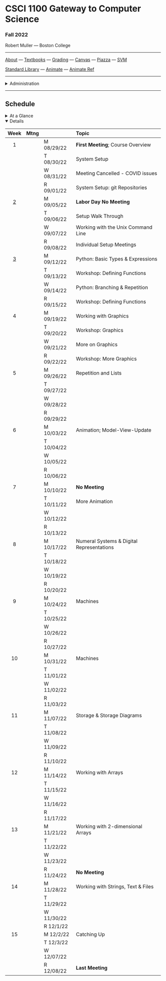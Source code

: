 # CSCI 1100 Gateway to Computer Science

### Fall 2022

Robert Muller — Boston College

---

[About](resources/about.md) — [Textbooks](resources/textbooks.md) — [Grading](resources/grading.md) — [Canvas](https://bostoncollege.instructure.com/courses/1634507) — [Piazza](https://piazza.com/class/l7ca109sok15ag) — [SVM](https://dogfishbar.github.io/dogfishbar.github.io/)

[Standard Library](https://docs.python.org/3/library/index.html) — [Animate](./resources/animate.md) — [Animate Ref](./resources/animatereference.md) 

---

<details>
  <summary>Administration</summary>

+ **Meets:** Monday thru Thursday 2PM - 2:50PM, Stokes Hall North Rm 215.

+ **Instructor:** [Robert Muller](https://dogfishbar.github.io/)

+ [Office Hours](https://bccte.zoom.us/j/3306891980): Tuesdays 3PM - 5PM, Wednesdays 4PM - 5PM and by appointment, 245 Beacon St. Rm 508.

**Teaching Assistants:**

<details open> <summary>Calista Agmata</summary>

+ **Office Hours** Friday 5PM - 6PM, Saturday 11AM - 12PM, 245 Beacon St. Rm 122.

</details>

<details open> <summary>Andy Zheng</summary>

+ **Office Hours** Tuesday and Thursday 12PM - 1PM, 245 Beacon St. Rm 122.

</details>

</details>

---

## Schedule

<details>
  <summary>At a Glance</summary>

  #### Month by Month

1. Learning to code, writing functions;
2. Bits, bytes & machines
3. Applications

#### Week by Week
1. Overview and System Setup
2. Working with the Command Line Interface
3. Python: Basic types & Expressions, Libraries & Functions
4. Working with Graphics
5. Repetition & Lists
6. Animation; Model-View-Update
7. More Animation
8. Numeral Systems & Digital Representations
9. Machines
10. Machines
11. Storage & Storage Diagrams
12. Working with Arrays
13. Working with 2-dimensional Arrays
14. Applications of Strings, Text & Files
15. Catching Up

</details>

<details open>
  <summary>Details</summary>

| Week | Mtng |     | Topic  |
| :--: | :--: | :-- | :--------------------------------------- |
|  1   |       | M 08/29/22 | **First Meeting**; Course Overview |
|      |       | T 08/30/22 | System Setup |
|      |       | W 08/31/22 | Meeting Cancelled - COVID issues |
|      |       | R 09/01/22 | System Setup: git Repositories |
|  [2](https://github.com/BC-CSCI1100/Week02)  |   | M 09/05/22 | **Labor Day No Meeting** |
|      |        | T 09/06/22 | Setup Walk Through |
|      |        | W 09/07/22 | Working with the Unix Command Line |
|      |        | R 09/08/22 | Individual Setup Meetings |
|  [3](https://github.com/BC-CSCI1100/Week03)  |   | M 09/12/22 | Python: Basic Types & Expressions |
|      |        | T 09/13/22 | Workshop: Defining Functions |
|      |        | W 09/14/22 | Python: Branching & Repetition |
|      |        | R 09/15/22 | Workshop: Defining Functions |
|  4  |   | M 09/19/22 | Working with Graphics  |
|      |        | T 09/20/22 | Workshop: Graphics |
|      |        | W 09/21/22 | More on Graphics |
|      |        | R 09/22/22 | Workshop: More Graphics |
|  5  |   | M 09/26/22 | Repetition and Lists |
|      |        | T 09/27/22 |  |
|      |        | W 09/28/22 |  |
|      |        | R 09/29/22 | |
|  6  |   | M 10/03/22 | Animation; Model-View-Update |
|      |        | T 10/04/22 |  |
|      |        | W 10/05/22 |  |
|      |        | R 10/06/22 | |
|  7  |   | M 10/10/22 | **No Meeting** |
|      |        | T 10/11/22 | More Animation |
|      |        | W 10/12/22 |  |
|      |        | R 10/13/22 | |
|  8  |   | M 10/17/22 | Numeral Systems & Digital Representations |
|      |        | T 10/18/22 |  |
|      |        | W 10/19/22 |  |
|      |        | R 10/20/22 | |
|  9  |   | M 10/24/22 | Machines |
|      |        | T 10/25/22 |  |
|      |        | W 10/26/22 |  |
|      |        | R 10/27/22 | |
|  10  |   | M 10/31/22 | Machines |
|      |        | T 11/01/22 |  |
|      |        | W 11/02/22 |  |
|      |        | R 11/03/22 | |
|  11  |   | M 11/07/22 | Storage & Storage Diagrams |
|      |        | T 11/08/22 |  |
|      |        | W 11/09/22 |  |
|      |        | R 11/10/22 | |
|  12  |   | M 11/14/22 | Working with Arrays |
|      |        | T 11/15/22 |  |
|      |        | W 11/16/22 |  |
|      |        | R 11/17/22 | |
|  13  |   | M 11/21/22 | Working with 2-dimensional Arrays |
|      |        | T 11/22/22 |  |
|      |        | W 11/23/22 |  |
|      |        | R 11/24/22 | **No Meeting** |
|  14  |   | M 11/28/22 | Working with Strings, Text & Files |
|      |        | T 11/29/22 |  |
|      |        | W 11/30/22 |  |
|      |        | R 12/1/22 | |
|  15  |   | M 12/2/22 | Catching Up|
|      |        | T 12/3/22 |  |
|      |        | W 12/07/22 |  |
|      |        | R 12/08/22 | **Last Meeting** |

</details>



